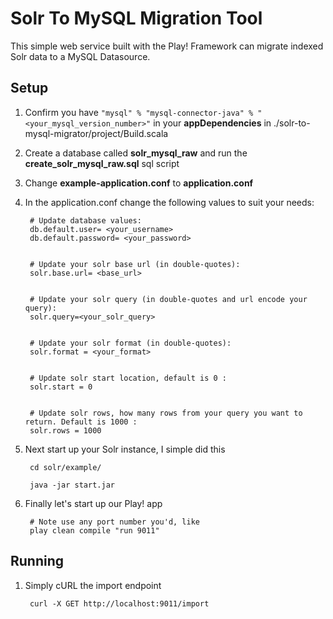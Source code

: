 # Solr To MySQL Migration Tool

This simple web service built with the Play! Framework can migrate indexed Solr data to a MySQL Datasource. 


## Setup

1. Confirm you have `"mysql" % "mysql-connector-java" % "<your_mysql_version_number>"` in your **appDependencies** in ./solr-to-mysql-migrator/project/Build.scala

2. Create a database called **solr_mysql_raw** and run the **create_solr_mysql_raw.sql** sql script

3. Change **example-application.conf** to **application.conf**

4. In the application.conf change the following values to suit your needs:

        # Update database values:
        db.default.user= <your_username>
        db.default.password= <your_password>


        # Update your solr base url (in double-quotes):
        solr.base.url= <base_url>


        # Update your solr query (in double-quotes and url encode your query):
        solr.query=<your_solr_query>


        # Update your solr format (in double-quotes):
        solr.format = <your_format>


        # Update solr start location, default is 0 :
        solr.start = 0


        # Update solr rows, how many rows from your query you want to return. Default is 1000 :
        solr.rows = 1000

5. Next start up your Solr instance, I simple did this

        cd solr/example/

        java -jar start.jar


6. Finally let's start up our Play! app

        # Note use any port number you'd, like
        play clean compile "run 9011"


## Running

1. Simply cURL the import endpoint

        curl -X GET http://localhost:9011/import


